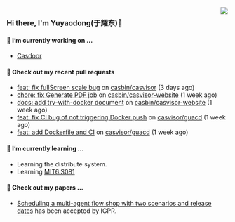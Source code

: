 <img align="right" src="https://github-readme-stats.vercel.app/api?username=leo220yuyaodog&show_icons=true&icon_color=805AD5&text_color=718096&bg_color=ffffff&hide_title=true" />

### Hi there, I'm Yuyaodong(于耀东)👋
#### 🔭 I’m currently working on ...
- [Casdoor](https://github.com/casdoor)

#### 🔨 Check out my recent pull requests

- [feat: fix fullScreen scale bug](https://github.com/casbin/casvisor/pull/65) on [casbin/casvisor](https://github.com/casbin/casvisor) (3 days ago)
- [chore: fix Generate PDF job](https://github.com/casbin/casvisor-website/pull/11) on [casbin/casvisor-website](https://github.com/casbin/casvisor-website) (1 week ago)
- [docs: add try-with-docker document](https://github.com/casbin/casvisor-website/pull/10) on [casbin/casvisor-website](https://github.com/casbin/casvisor-website) (1 week ago)
- [feat: fix CI bug of not triggering Docker push](https://github.com/casvisor/guacd/pull/2) on [casvisor/guacd](https://github.com/casvisor/guacd) (1 week ago)
- [feat: add Dockerfile and CI](https://github.com/casvisor/guacd/pull/1) on [casvisor/guacd](https://github.com/casvisor/guacd) (1 week ago)

#### 🌱 I’m currently learning ...
- Learning the distribute system.
- Learning [MIT6.S081](https://pdos.csail.mit.edu/6.828/2021/schedule.html)

#### 📜 Check out my papers ...
- [Scheduling a multi-agent flow shop with two scenarios and release dates](https://www.tandfonline.com/doi/full/10.1080/00207543.2023.2188646) has been accepted by IGPR.

